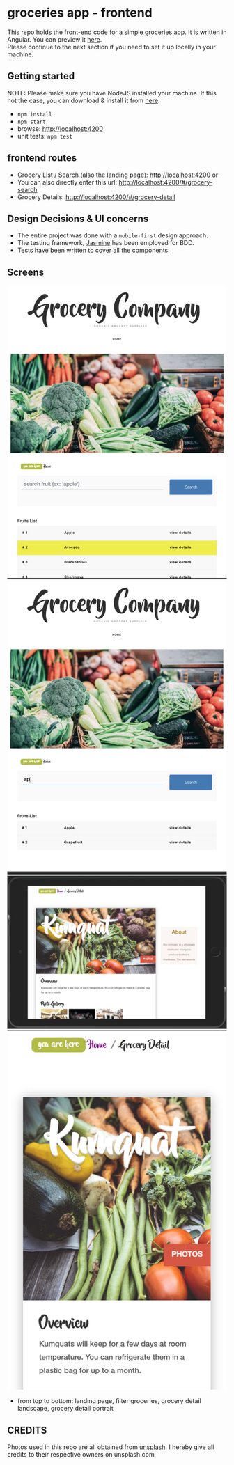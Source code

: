 # groceries app - frontend
This repo holds the front-end code for a simple groceries app. It is written in Angular. 
You can preview it [here](https://hamzeen.github.io/groceries-app).  
Please continue to the next section if you need to set it up locally in your machine.


## Getting started

NOTE: Please make sure you have NodeJS installed your machine. If this not the case, 
you can download & install it from [here](https://nodejs.org/en/download).

* ```npm install```
* ```npm start```
* browse: <http://localhost:4200>
* unit tests: ```npm test```


## frontend routes
* Grocery List / Search (also the landing page): <http://localhost:4200> or 
* You can also directly enter this url: <http://localhost:4200/#/grocery-search>
* Grocery Details: <http://localhost:4200/#/grocery-detail>


## Design Decisions & UI concerns
* The entire project was done with a `mobile-first` design approach.
* The testing framework, [Jasmine](https://jasmine.github.io) has been employed for BDD. 
* Tests have been written to cover all the components.



## Screens
![landing page](https://raw.githubusercontent.com/hamzeen/groceries-app/main/screens/001_landing.jpg)
![filter groceries](https://raw.githubusercontent.com/hamzeen/groceries-app/main/screens/002_search.jpg)
![grocery detail landscape](https://raw.githubusercontent.com/hamzeen/groceries-app/main/screens/003_detail_landscape.jpg)
![grocery detail portrait](https://raw.githubusercontent.com/hamzeen/groceries-app/main/screens/004_detail_portrait.jpg)

* from top to bottom: landing page, filter groceries, grocery detail landscape, grocery detail portrait


## CREDITS ##
Photos used in this repo are all obtained from [unsplash](http://unsplash.com). I hereby give all credits to their respective owners on unsplash.com


